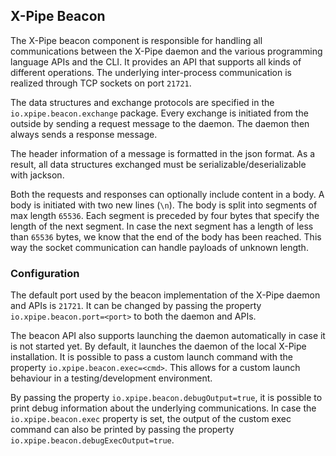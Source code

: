 ## X-Pipe Beacon

The X-Pipe beacon component is responsible for handling all communications between the X-Pipe daemon
and the various programming language APIs and the CLI. It provides an API that supports all kinds
of different operations.
The underlying inter-process communication is realized through TCP sockets on port `21721`.

The data structures and exchange protocols are specified in the `io.xpipe.beacon.exchange` package.
Every exchange is initiated from the outside by sending a request message to the daemon.
The daemon then always sends a response message.

The header information of a message is formatted in the json format.
As a result, all data structures exchanged must be serializable/deserializable with jackson.

Both the requests and responses can optionally include content in a body.
A body is initiated with two new lines (`\n`).
The body is split into segments of max length `65536`.
Each segment is preceded by four bytes that specify the length of the next segment.
In case the next segment has a length of less than `65536` bytes, we know that the end of the body has been reached.
This way the socket communication can handle payloads of unknown length.

### Configuration

The default port used by the beacon implementation of the X-Pipe daemon and APIs is `21721`.
It can be changed by passing the property `io.xpipe.beacon.port=<port>` to both the daemon and APIs.

The beacon API also supports launching the daemon automatically in case it is not started yet.
By default, it launches the daemon of the local X-Pipe installation.
It is possible to pass a custom launch command with the property `io.xpipe.beacon.exec=<cmd>`.
This allows for a custom launch behaviour in a testing/development environment.

By passing the property `io.xpipe.beacon.debugOutput=true`, it is possible to print debug information
about the underlying communications.
In case the `io.xpipe.beacon.exec` property is set, the output of the custom exec command can also be
printed by passing the property `io.xpipe.beacon.debugExecOutput=true`.

